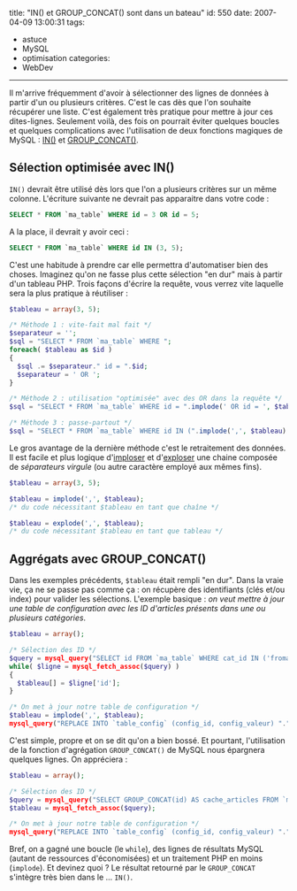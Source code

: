 title: "IN() et GROUP_CONCAT() sont dans un bateau"
id: 550
date: 2007-04-09 13:00:31
tags:
- astuce
- MySQL
- optimisation
categories:
- WebDev
---

Il m'arrive fréquemment d'avoir à sélectionner des lignes de données à partir d'un ou plusieurs critères. C'est le cas dès que l'on souhaite récupérer une liste. C'est également très pratique pour mettre à jour ces dites-lignes. Seulement voilà, des fois on pourrait éviter quelques boucles et quelques complications avec l'utilisation de deux fonctions magiques de MySQL : [IN()](http://dev.mysql.com/doc/refman/4.1/en/comparison-operators.html) et [GROUP_CONCAT()](http://dev.mysql.com/doc/refman/4.1/en/group-by-functions.html).
<!--more-->

## Sélection optimisée avec IN()

`IN()` devrait être utilisé dès lors que l'on a plusieurs critères sur un même colonne.
L'écriture suivante ne devrait pas apparaitre dans votre code :

```sql
SELECT * FROM `ma_table` WHERE id = 3 OR id = 5;
```

A la place, il devrait y avoir ceci :

```sql
SELECT * FROM `ma_table` WHERE id IN (3, 5);
```

C'est une habitude à prendre car elle permettra d'automatiser bien des choses. Imaginez qu'on ne fasse plus cette sélection "en dur" mais à partir d'un tableau PHP. Trois façons d'écrire la requête, vous verrez vite laquelle sera la plus pratique à réutiliser :

```php
$tableau = array(3, 5);

/* Méthode 1 : vite-fait mal fait */
$separateur = '';
$sql = "SELECT * FROM `ma_table` WHERE ";
foreach( $tableau as $id )
{
  $sql .= $separateur." id = ".$id;
  $separateur = ' OR ';
}

/* Méthode 2 : utilisation "optimisée" avec des OR dans la requête */
$sql = "SELECT * FROM `ma_table` WHERE id = ".implode(' OR id = ', $tableau);

/* Méthode 3 : passe-partout */
$sql = "SELECT * FROM `ma_table` WHERE id IN (".implode(',', $tableau).")";
```

Le gros avantage de la dernière méthode c'est le retraitement des données.
Il est facile et plus logique d'[imploser](http://fr.php.net/implode) et
d'[exploser](http://fr.php.net/manual/fr/function.explode.php) une chaine composée
de _séparateurs virgule_ (ou autre caractère employé aux mêmes fins).

```php
$tableau = array(3, 5);

$tableau = implode(',', $tableau);
/* du code nécessitant $tableau en tant que chaîne */

$tableau = explode(',', $tableau);
/* du code nécessitant $tableau en tant que tableau */
```

## Aggrégats avec GROUP_CONCAT()

Dans les exemples précédents, `$tableau` était rempli "en dur". Dans la vraie vie, ça ne se passe pas comme ça : on récupère des identifiants (clés et/ou index) pour valider les sélections. L'exemple basique : _on veut mettre à jour une table de configuration avec les ID d'articles présents dans une ou plusieurs catégories_.

```php
$tableau = array();

/* Sélection des ID */
$query = mysql_query("SELECT id FROM `ma_table` WHERE cat_id IN ('fromage', 'tortues');");
while( $ligne = mysql_fetch_assoc($query) )
{
  $tableau[] = $ligne['id'];
}

/* On met à jour notre table de configuration */
$tableau = implode(',', $tableau);
mysql_query("REPLACE INTO `table_config` (config_id, config_valeur) "."('cache_articles', '{$tableau}')");
```

C'est simple, propre et on se dit qu'on a bien bossé. Et pourtant, l'utilisation
de la fonction d'agrégation `GROUP_CONCAT()` de MySQL nous épargnera quelques lignes.
On appréciera :

```php
$tableau = array();

/* Sélection des ID */
$query = mysql_query("SELECT GROUP_CONCAT(id) AS cache_articles FROM `ma_table` WHERE cat_id IN ('fromage', 'tortues');");
$tableau = mysql_fetch_assoc($query);

/* On met à jour notre table de configuration */
mysql_query("REPLACE INTO `table_config` (config_id, config_valeur) "."('cache_articles', '{$tableau['cache_articles']}'");
```

Bref, on a gagné une boucle (le `while`), des lignes de résultats MySQL
(autant de ressources d'économisées) et un traitement PHP en moins (`implode`).
Et devinez quoi ? Le résultat retourné par le `GROUP_CONCAT`
s'intègre très bien dans le ... `IN()`.